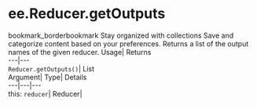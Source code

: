 
#  ee.Reducer.getOutputs 
bookmark_borderbookmark Stay organized with collections  Save and categorize content based on your preferences.
Returns a list of the output names of the given reducer. 
Usage| Returns  
---|---  
`Reducer.getOutputs()`| List  
Argument| Type| Details  
---|---|---  
this: `reducer`| Reducer|   
